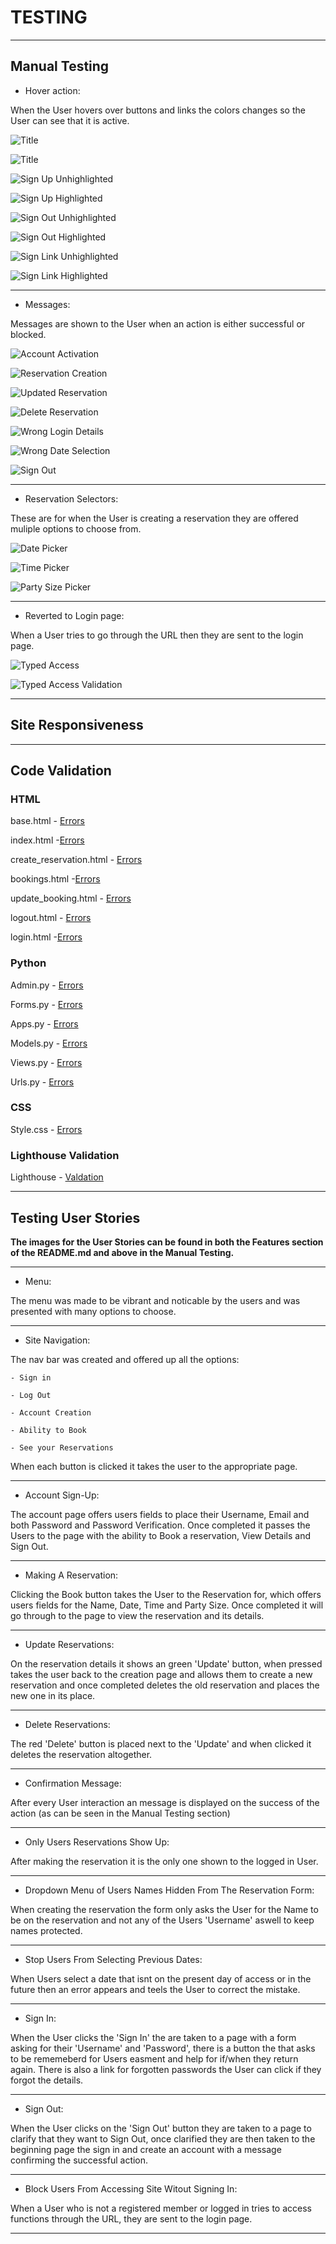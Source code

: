 # TESTING

---

## Manual Testing

- Hover action:

When the User hovers over buttons and links the colors changes so the User can see that it is active.

 ![Title](media/images/pp4_title_unhighlighted.png)

 ![Title](media/images/pp4_title_highlighted.png)


 ![Sign Up Unhighlighted](media/images/pp4_signup_button_unhighlighted.png)

 ![Sign Up Highlighted](media/images/pp4_signup_button_highlighted.png)


 ![Sign Out Unhighlighted](media/images/pp4_signout_button_unhighlighted.png)

 ![Sign Out Highlighted](media/images/pp4_signout_button_highlighted.png)


 ![Sign Link Unhighlighted](media/images/pp4_sign_in_link_unhighlighted.png)

 ![Sign Link Highlighted](media/images/pp4_sign_in_link_highlighted.png)
 

---

- Messages:

Messages are shown to the User when an action is either successful or blocked.

 ![Account Activation](media/images/pp4_account_success_validation.png)


 ![Reservation Creation](media/images/pp4_reservation_validation.png)


 ![Updated Reservation](media/images/pp4_reservation_updated_validation.png)


 ![Delete Reservation](media/images/pp4_reservation_deleted_validation.png)


 ![Wrong Login Details](media/images/pp4_incorrect_login_credentials_validation.png)


 ![Wrong Date Selection](media/images/pp4_wrong_date_validation.png)


 ![Sign Out](media/images/pp4_signout_validation.png)

---

- Reservation Selectors:

These are for when the User is creating a reservation they are offered muliple options to choose from.

 ![Date Picker](media/images/pp4_date_picker_reservation_form.png)


 ![Time Picker](media/images/pp4_time_picker_reservation_form.png)


 ![Party Size Picker](media/images/pp4_party_size_picker_reservation_form.png)

---

- Reverted to Login page:

When a User tries to go through the URL then they are sent to the login page.

![Typed Access](media/images/pp4_typed_access.png)

![Typed Access Validation](media/images/pp4_typed_access_validation.png)

---


## Site Responsiveness

---

## Code Validation

### HTML
base.html - [Errors](media/images/pp4_base.html_validation.png)

index.html -[Errors](media/images/pp4_index.html_validation.png)

create_reservation.html - [Errors](media/images/pp4_create_reservation.html_validation.png)

bookings.html -[Errors](media/images/pp4_bookings.html_validation.png)

update_booking.html - [Errors](media/images/pp4_update_reservation.html_validation.png)

logout.html - [Errors](media/images/pp4_logout.html_validation.png)

login.html -[Errors](media/images/pp4_login.html_validation.png)

### Python

Admin.py - [Errors](media/images/pp4_css_admin.py_validation.png)

Forms.py - [Errors](media/images/pp4_css_forms.py_validation.png)

Apps.py - [Errors](media/images/pp4_css_apps.py_validation.png)

Models.py - [Errors](media/images/pp4_css_models.py_validation.png)

Views.py - [Errors](media/images/pp4_css_views.py_validation.png)

Urls.py - [Errors](media/images/pp4_css_urls.py_validation.png)

### CSS

Style.css - [Errors](media/images/pp4_css_validation.png)

### Lighthouse Validation

Lighthouse - [Valdation](media/images/pp4_lighthouse_validation.png)

---

## Testing User Stories

 **The images for the User Stories can be found in both the Features section of the README.md and above in the Manual Testing.**

---

- Menu:

The menu was made to be vibrant and noticable by the users and was presented with many options to choose.

---

- Site Navigation:

The nav bar was created and offered up all the options:

    - Sign in

    - Log Out

    - Account Creation

    - Ability to Book

    - See your Reservations

 When each button is clicked it takes the user to the appropriate page.

 ---

- Account Sign-Up:

The account page offers users fields to place their Username, Email and both Password and Password Verification. Once completed it passes the Users to the page with the ability to Book a reservation, View Details and Sign Out.

---

- Making A Reservation:

Clicking the Book button takes the User to the Reservation for, which offers users fields for the Name, Date, Time and Party Size. Once completed it will go through to the page to view the reservation and its details.

---

- Update Reservations:

On the reservation details it shows an green 'Update' button, when pressed takes the user back to the creation page and allows them to create a new reservation and once completed deletes the old reservation and places the new one in its place.

---

- Delete Reservations:

The red 'Delete' button is placed next to the 'Update' and when clicked it deletes the reservation altogether.

---

- Confirmation Message:

After every User interaction an message is displayed on the success of the action (as can be seen in the Manual Testing section)

---

- Only Users Reservations Show Up:

After making the reservation it is the only one shown to the logged in User.

---

- Dropdown Menu of Users Names Hidden From The Reservation Form:

When creating the reservation the form only asks the User for the Name to be on the reservation and not any of the Users 'Username' aswell to keep names protected.

---

- Stop Users From Selecting Previous Dates:

When Users select a date that isnt on the present day of access or in the future then an error appears and teels the User to correct the mistake.

---

- Sign In:

When the User clicks the 'Sign In' the are taken to a page with a form asking for their 'Username' and 'Password', there is a button the that asks to be rememeberd for Users easment and help for if/when they return again. There is also a link for forgotten passwords the User can click if they forgot the details.

---

- Sign Out:

When the User clicks on the 'Sign Out' button they are taken to a page to clarify that they want to Sign Out, once clarified they are then taken to the beginning page the sign in and create an account with a message confirming the successful action.

---

- Block Users From Accessing Site Witout Signing In:

When a User who is not a registered member or logged in tries to access functions through the URL, they are sent to the login page. 

---
